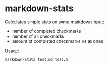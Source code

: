 # markdown-stats

Calculates simple stats on some markdown input:

- number of completed checkmarks
- number of all checkmarks
- amount of completed checkmarks vs all ones

Usage:

```
markdown-stats test.md test.h
```
